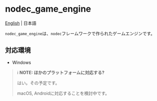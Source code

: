 # nodec_game_engine

[English](./README.md) | 日本語

`nodec_game_engine`は、`nodec`フレームワークで作られたゲームエンジンです。

## 対応環境

* Windows

> ℹ️ **NOTE: ほかのプラットフォームに対応する?**
>
> はい。その予定です。
>
> macOS, Androidに対応することを検討中です。
